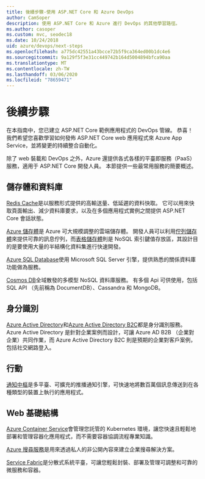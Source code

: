 ```yaml
---
title: 後續步驟-使用 ASP.NET Core 和 Azure DevOps
author: CamSoper
description: 使用 ASP.NET Core 和 Azure 進行 DevOps 的其他學習路徑。
ms.author: casoper
ms.custom: mvc, seodec18
ms.date: 10/24/2018
uid: azure/devops/next-steps
ms.openlocfilehash: a775dc42551a43bcce72b5f9ca364ed00b1dc4e6
ms.sourcegitcommit: 9a129f5f3e31cc449742b164d5004894bfca90aa
ms.translationtype: MT
ms.contentlocale: zh-TW
ms.lasthandoff: 03/06/2020
ms.locfileid: "78659471"
---
```

# <a name="next-steps"></a>後續步驟

在本指南中，您已建立 ASP.NET Core 範例應用程式的 DevOps 管線。 恭喜！ 我們希望您喜歡學習如何發佈 ASP.NET Core web 應用程式來 Azure App Service，並將變更的持續整合自動化。

除了 web 裝載和 DevOps 之外，Azure 還提供各式各樣的平臺即服務（PaaS）服務，適用于 ASP.NET Core 開發人員。 本節提供一些最常用服務的簡要概述。

## <a name="storage-and-databases"></a>儲存體和資料庫

[Redis Cache](/azure/redis-cache/)是以服務形式提供的高輸送量、低延遲的資料快取。 它可以用來快取頁面輸出、減少資料庫要求，以及在多個應用程式實例之間提供 ASP.NET Core 會話狀態。

[Azure 儲存體](/azure/storage/)是 Azure 可大規模調整的雲端儲存體。 開發人員可以利用[佇列儲存體](/azure/storage/queues/storage-queues-introduction)來提供可靠的訊息佇列，而[表格儲存體](/azure/storage/tables/table-storage-overview)則是 NoSQL 索引鍵值存放區，其設計目的是要使用大量的半結構化資料集進行快速開發。

[Azure SQL Database](/azure/sql-database/)使用 Microsoft SQL Server 引擎，提供熟悉的關係資料庫功能做為服務。

[Cosmos DB](/azure/cosmos-db/)全域散發的多模型 NoSQL 資料庫服務。 有多個 Api 可供使用，包括 SQL API （先前稱為 DocumentDB）、Cassandra 和 MongoDB。

## <a name="identity"></a>身分識別

[Azure Active Directory](/azure/active-directory/)和[Azure Active Directory B2C](/azure/active-directory-b2c/)都是身分識別服務。 Azure Active Directory 是針對企業案例而設計，可讓 Azure AD B2B （企業對企業）共同作業，而 Azure Active Directory B2C 則是預期的企業對客戶案例，包括社交網路登入。

## <a name="mobile"></a>行動

[通知中樞](/azure/notification-hubs/)是多平臺、可擴充的推播通知引擎，可快速地將數百萬個訊息傳送到在各種類型的裝置上執行的應用程式。

## <a name="web-infrastructure"></a>Web 基礎結構

[Azure Container Service](/azure/aks/)會管理您託管的 Kubernetes 環境，讓您快速且輕鬆地部署和管理容器化應用程式，而不需要容器協調流程專業知識。

[Azure 搜尋服務](/azure/search/)是用來透過私人的非公開內容來建立企業搜尋解決方案。

[Service Fabric](/azure/service-fabric/)是分散式系統平臺，可讓您輕鬆封裝、部署及管理可調整和可靠的微服務和容器。
